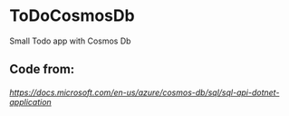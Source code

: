 # ToDoCosmosDb
Small Todo app with Cosmos Db

## Code from:
###### https://docs.microsoft.com/en-us/azure/cosmos-db/sql/sql-api-dotnet-application